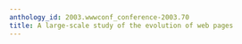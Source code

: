 ```yaml
---
anthology_id: 2003.wwwconf_conference-2003.70
title: A large-scale study of the evolution of web pages
---
```


